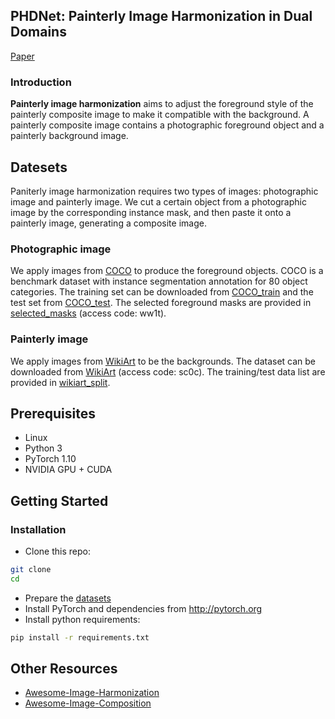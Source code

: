 ## PHDNet: Painterly Image Harmonization in Dual Domains
[Paper]() 
### Introduction
**Painterly image harmonization** aims to adjust the foreground style of the painterly composite image to make it compatible with the background. A painterly composite image contains a photographic foreground object and a painterly background image.

## Datesets
Paniterly image harmonization requires two types of images: photographic image and painterly image. We cut a certain object from a photographic image by the corresponding instance mask, and then paste it onto a painterly image, generating a composite image. 
### Photographic image
We apply images from [COCO](https://arxiv.org/pdf/1405.0312.pdf) to produce the foreground objects. COCO is a benchmark dataset with instance segmentation annotation for 80 object categories. The training set can be downloaded from [COCO_train](http://images.cocodataset.org/zips/train2014.zip) and the test set from [COCO_test](http://images.cocodataset.org/zips/val2014.zip). The selected foreground masks are provided in [selected_masks](https://pan.baidu.com/s/1x4BIPtOP02I8rcpNUZeSKA) (access code: ww1t).

### Painterly image
We apply images from [WikiArt](https://www.wikiart.org/) to be the backgrounds. The dataset can be downloaded from [WikiArt](https://pan.baidu.com/s/192pGtJeMzj5VqTDjH6DUXg) (access code: sc0c). The training/test data list are provided in [wikiart_split](https://github.com/cs-chan/ArtGAN/tree/master/WikiArt%20Dataset/Style).

## Prerequisites
- Linux
- Python 3
- PyTorch 1.10
- NVIDIA GPU + CUDA

## Getting Started
### Installation
- Clone this repo:
```bash
git clone 
cd 
```
- Prepare the [datasets](#datasets)
- Install PyTorch and dependencies from http://pytorch.org
- Install python requirements:
```bash
pip install -r requirements.txt
```

## Other Resources
- [Awesome-Image-Harmonization](https://github.com/bcmi/Awesome-Image-Harmonization)
- [Awesome-Image-Composition](https://github.com/bcmi/Awesome-Image-Composition)
